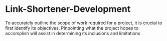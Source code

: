 # Link-Shortener-Development
 To accurately outline the scope of work required for a project, it is crucial to first identify its  objectives. Pinpointing what the project hopes to accomplish will assist in determining its  inclusions and limitations
